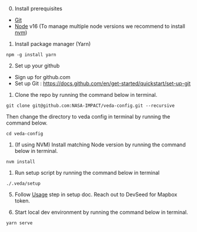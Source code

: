 0. Install prerequisites

- [Git](https://www.atlassian.com/git/tutorials/install-git)
- [Node](http://nodejs.org/) v16 (To manage multiple node versions we recommend to install [nvm](https://github.com/nvm-sh/nvm#installing-and-updating))


1. Install package manager (Yarn)

```
npm -g install yarn
```

2. Set up your github

- Sign up for github.com
- Set up Git : https://docs.github.com/en/get-started/quickstart/set-up-git

1. Clone the repo by running the command below in terminal.

```
git clone git@github.com:NASA-IMPACT/veda-config.git --recursive
```
Then change the directory to veda config in terminal by running the command below.

```
cd veda-config
```

1. (If using NVM) Install matching Node version by running the command below in terminal.
```
nvm install
```

1. Run setup script by running the command below in terminal

```
./.veda/setup
```

5. Follow [Usage](https://github.com/NASA-IMPACT/veda-config/blob/develop/docs/SETUP.md#usage) step  in setup doc. Reach out to DevSeed for Mapbox token. 
   
6. Start local dev environment by running the command below in terminal.
```
yarn serve
```
